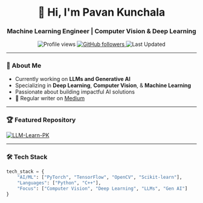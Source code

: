<h1 align="center">👋 Hi, I'm Pavan Kunchala</h1>
<h3 align="center">Machine Learning Engineer | Computer Vision & Deep Learning</h3>

<p align="center">
  <img src="https://komarev.com/ghpvc/?username=pavankunchala&label=Profile%20views&color=0e75b6&style=flat" alt="Profile views" />
  <a href="https://github.com/pavankunchala">
    <img src="https://img.shields.io/github/followers/pavankunchala?label=Followers&style=social" alt="GitHub followers" />
  </a>
  <img src="https://img.shields.io/github/last-commit/pavankunchala/pavankunchala?label=Last%20Updated&style=flat" alt="Last Updated" />
</p>

---

### 🚀 About Me

- Currently working on **LLMs and Generative AI**
- Specializing in **Deep Learning**, **Computer Vision**, & **Machine Learning**
- Passionate about building impactful AI solutions
- 📖 Regular writer on [Medium](https://pavankunchalapk.medium.com/)

---

### 🏆 Featured Repository

<a href="https://github.com/Pavankunchala/LLM-Learn-PK">
  <img src="https://github-readme-stats.vercel.app/api/pin/?username=pavankunchala&repo=LLM-Learn-PK&theme=radical" alt="LLM-Learn-PK" />
</a>

---

### 🛠️ Tech Stack

```python
tech_stack = {
    "AI/ML": ["PyTorch", "TensorFlow", "OpenCV", "Scikit-learn"],
    "Languages": ["Python", "C++"],
    "Focus": ["Computer Vision", "Deep Learning", "LLMs", "Gen AI"]
}
